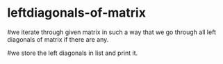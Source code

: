 # leftdiagonals-of-matrix

#we iterate through given matrix in such a way that we go through all left diagonals of matrix if there are any.

#we store the left diagonals in list and print it.
